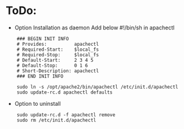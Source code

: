 # ToDo:

- Option Installation as daemon
	Add below #!/bin/sh in apachectl
```
	### BEGIN INIT INFO
	# Provides:          apachectl
	# Required-Start:    $local_fs
	# Required-Stop:     $local_fs
	# Default-Start:     2 3 4 5
	# Default-Stop:      0 1 6
	# Short-Description: apachectl
	### END INIT INFO
```

```
	sudo ln -s /opt/apache2/bin/apachectl /etc/init.d/apachectl
	sudo update-rc.d apachectl defaults
```

- Option to uninstall

```
	sudo update-rc.d -f apachectl remove
	sudo rm /etc/init.d/apachectl
```
